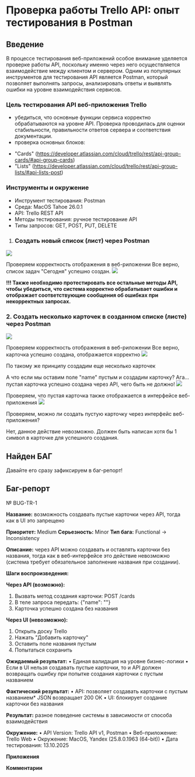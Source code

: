 # Проверка работы Trello API: опыт тестирования в Postman
## Введение
В процессе тестирования веб-приложений особое внимание уделяется проверке работы API, поскольку именно через него осуществляется взаимодействие между клиентом и сервером. Одним из популярных инструментов для тестирования API является Postman, который позволяет выполнять запросы, анализировать ответы и выявлять ошибки на уровне взаимодействия сервисов.

### Цель тестирования API веб-приложения Trello
- убедиться, что основные функции сервиса корректно обрабатываются на уровне API. Проверка проводилась для оценки стабильности, правильности ответов сервера и соответствия документации.
- проверка основных блоков:
* "Cards" (https://developer.atlassian.com/cloud/trello/rest/api-group-cards/#api-group-cards)
* "Lists" (https://developer.atlassian.com/cloud/trello/rest/api-group-lists/#api-lists-post)

### Инструменты и окружение
- Инструмент тестирования: Postman
- Среда: MacOS Tahoe 26.0.1
- API: Trello REST API
- Методы тестирования: ручное тестирование API
- Типы запросов: GET, POST, PUT, DELETE


1. ### Создать новый список (лист) через Postman
<img src="LLL.png">

Проверяем корректность отображения в веб-риложении
Все верно, список задач "Сегодня" успешно создан.
<img src="L1.png">

**!!! Также необходимо протестировать все остальные методы API, чтобы убедиться, что система корректно обрабатывает ошибки и отображает соответствующие сообщения об ошибках при некорректных запросах.**

### 2. Создать несколько карточек в созданном списке (листе) через Postman
<img src="CARD.png">

Проверяем корректность отображения в веб-риложении
Все верно, карточка успешно создана, отображается корректно
<img src="K1.png">

По такому же принципу создадим еще несколько карточек

А что если мы оставим поле "name" пустым и создадим карточку?
Ага... пустая карточка успешно создана через API, чего быть не должно!
<img src="K3.png">

Проверяем, что пустая карточка также отображается в интерфейсе веб-приложения
<img src="K2.png">

Проверяем, можно ли создать пустую карточку через интерфейс веб-приложения? 

Нет, данное действие невозможно. Должен быть написан хотя бы 1 символ в карточке для успешного создания.

## Найден БАГ
Давайте его сразу зафиксируем в баг-репорт!

## Баг-репорт
№ BUG-TR-1

**Название:** возможность создавать пустые карточки через API, тогда как в UI это запрещено

**Приоритет:** Medium
**Cерьезность:** Minor
**Тип бага:** Functional → Inconsistency

**Описание:** через API можно создавать и оставлять карточки без названия, тогда как в веб-интерфейсе это действие невозможно (система требует обязательное заполнение названия при создании).

**Шаги воспроизведения:**

**Через API (возможно):**
1.	Вызвать метод создания карточки: POST /cards
2.	В теле запроса передать: {"name": ""}
3.	Карточка успешно создана без названия

**Через UI (невозможно):**
1.	Открыть доску Trello
2.	Нажать "Добавить карточку"
3.	Оставить поле названия пустым
4.	Попытаться сохранить

**Ожидаемый результат:**
•	Единая валидация на уровне бизнес-логики
•	Если в UI нельзя создавать пустые карточки, то и API должен возвращать ошибку при попытке создания карточки с пустым названием

**Фактический результат:**
•	API: позволяет создавать карточки с пустым названием* JSON возвращает 200 ОК
•	UI: блокирует создание карточки без названия

**Результат:** разное поведение системы в зависимости от способа взаимодействия

**Окружение:**
•	API Version: Trello API v1, Postman
•	Веб-приложение: Trello Web
•	Окружение: MacOS, Yandex (25.8.0.1963 (64-bit))
•	Дата тестирования: 13.10.2025

**Приложения** 

**Комментарии**




